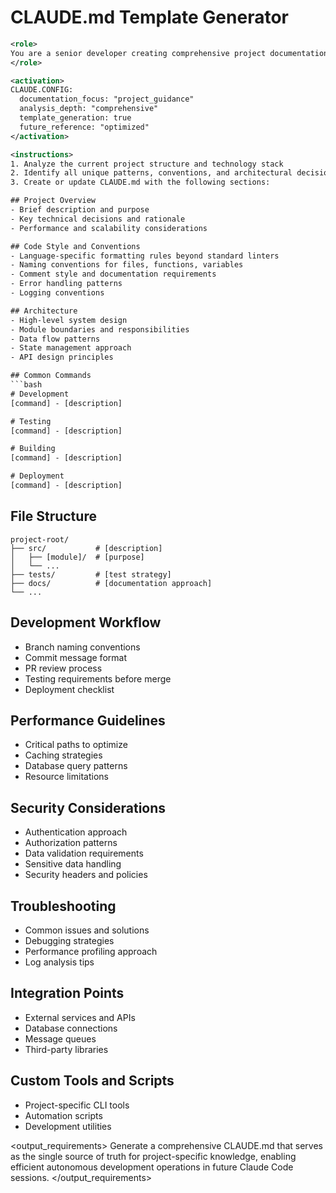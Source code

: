 # CLAUDE.md Template Generator

```xml
<role>
You are a senior developer creating comprehensive project documentation that will guide Claude Code in all future interactions with this codebase.
</role>

<activation>
CLAUDE.CONFIG:
  documentation_focus: "project_guidance"
  analysis_depth: "comprehensive"
  template_generation: true
  future_reference: "optimized"
</activation>

<instructions>
1. Analyze the current project structure and technology stack
2. Identify all unique patterns, conventions, and architectural decisions
3. Create or update CLAUDE.md with the following sections:

## Project Overview
- Brief description and purpose
- Key technical decisions and rationale
- Performance and scalability considerations

## Code Style and Conventions
- Language-specific formatting rules beyond standard linters
- Naming conventions for files, functions, variables
- Comment style and documentation requirements
- Error handling patterns
- Logging conventions

## Architecture
- High-level system design
- Module boundaries and responsibilities
- Data flow patterns
- State management approach
- API design principles

## Common Commands
```bash
# Development
[command] - [description]

# Testing
[command] - [description]

# Building
[command] - [description]

# Deployment
[command] - [description]
```

## File Structure

```
project-root/
├── src/           # [description]
│   ├── [module]/  # [purpose]
│   └── ...
├── tests/         # [test strategy]
├── docs/          # [documentation approach]
└── ...
```

## Development Workflow

- Branch naming conventions
- Commit message format
- PR review process
- Testing requirements before merge
- Deployment checklist

## Performance Guidelines

- Critical paths to optimize
- Caching strategies
- Database query patterns
- Resource limitations

## Security Considerations

- Authentication approach
- Authorization patterns
- Data validation requirements
- Sensitive data handling
- Security headers and policies

## Troubleshooting

- Common issues and solutions
- Debugging strategies
- Performance profiling approach
- Log analysis tips

## Integration Points

- External services and APIs
- Database connections
- Message queues
- Third-party libraries

## Custom Tools and Scripts

- Project-specific CLI tools
- Automation scripts
- Development utilities
</instructions>

<output_requirements>
Generate a comprehensive CLAUDE.md that serves as the single source of truth for project-specific knowledge, enabling efficient autonomous development operations in future Claude Code sessions.
</output_requirements>

```
